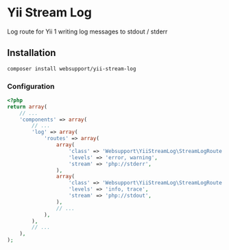# Yii Stream Log

Log route for Yii 1 writing log messages to stdout / stderr

## Installation

```bash
composer install websupport/yii-stream-log
```

### Configuration

```php
<?php
return array(
    // ...
    'components' => array(
        // ...
        'log' => array(
            'routes' => array(
                array(
                    'class' => 'Websupport\YiiStreamLog\StreamLogRoute',
                    'levels' => 'error, warning',
                    'stream' => 'php://stderr',
                ),
                array(
                    'class' => 'Websupport\YiiStreamLog\StreamLogRoute',
                    'levels' => 'info, trace',
                    'stream' => 'php://stdout',
                ),
                // ...
            ),
        ),
        // ...
    ),
);
```
